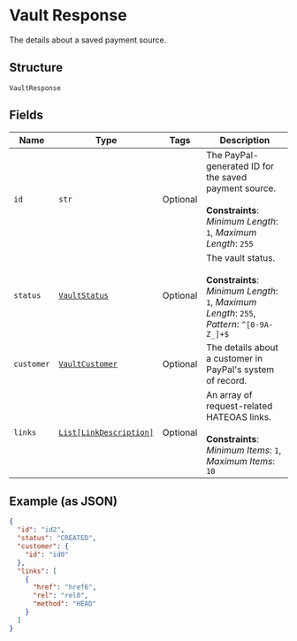 
# Vault Response

The details about a saved payment source.

## Structure

`VaultResponse`

## Fields

| Name | Type | Tags | Description |
|  --- | --- | --- | --- |
| `id` | `str` | Optional | The PayPal-generated ID for the saved payment source.<br><br>**Constraints**: *Minimum Length*: `1`, *Maximum Length*: `255` |
| `status` | [`VaultStatus`](../../doc/models/vault-status.md) | Optional | The vault status.<br><br>**Constraints**: *Minimum Length*: `1`, *Maximum Length*: `255`, *Pattern*: `^[0-9A-Z_]+$` |
| `customer` | [`VaultCustomer`](../../doc/models/vault-customer.md) | Optional | The details about a customer in PayPal's system of record. |
| `links` | [`List[LinkDescription]`](../../doc/models/link-description.md) | Optional | An array of request-related HATEOAS links.<br><br>**Constraints**: *Minimum Items*: `1`, *Maximum Items*: `10` |

## Example (as JSON)

```json
{
  "id": "id2",
  "status": "CREATED",
  "customer": {
    "id": "id0"
  },
  "links": [
    {
      "href": "href6",
      "rel": "rel0",
      "method": "HEAD"
    }
  ]
}
```

